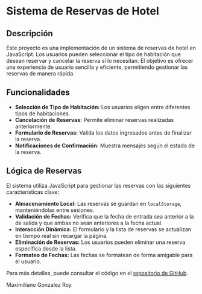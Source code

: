 # Sistema de Reservas de Hotel

## Descripción

Este proyecto es una implementación de un sistema de reservas de hotel en JavaScript. Los usuarios pueden seleccionar el tipo de habitación que desean reservar y cancelar la reserva si lo necesitan. El objetivo es ofrecer una experiencia de usuario sencilla y eficiente, permitiendo gestionar las reservas de manera rápida.

## Funcionalidades

- **Selección de Tipo de Habitación:** Los usuarios eligen entre diferentes tipos de habitaciones.
- **Cancelación de Reservas:** Permite eliminar reservas realizadas anteriormente.
- **Formulario de Reservas:** Valida los datos ingresados antes de finalizar la reserva.
- **Notificaciones de Confirmación:** Muestra mensajes según el estado de la reserva.

## Lógica de Reservas

El sistema utiliza JavaScript para gestionar las reservas con las siguientes características clave:

- **Almacenamiento Local:** Las reservas se guardan en `localStorage`, manteniéndolas entre sesiones.
- **Validación de Fechas:** Verifica que la fecha de entrada sea anterior a la de salida y que ambas no sean anteriores a la fecha actual.
- **Interacción Dinámica:** El formulario y la lista de reservas se actualizan en tiempo real sin recargar la página.
- **Eliminación de Reservas:** Los usuarios pueden eliminar una reserva específica desde la lista.
- **Formateo de Fechas:** Las fechas se formatean de forma amigable para el usuario.

Para más detalles, puede consultar el código en el [repositorio de GitHub](https://github.com/MaxGonzalezRoy/Java-Script-Flex.git).


Maximiliano Gonzalez Roy